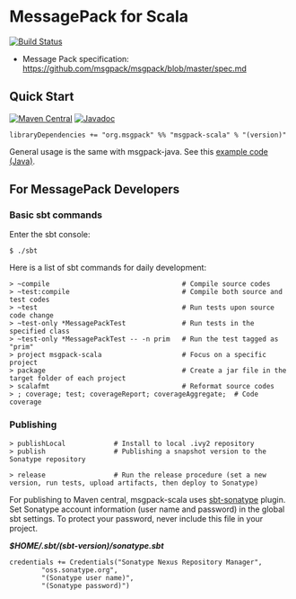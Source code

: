 # MessagePack for Scala
[![Build Status](https://travis-ci.org/msgpack/msgpack-scala.svg?branch=master)](https://travis-ci.org/msgpack/msgpack-scala)

- Message Pack specification: https://github.com/msgpack/msgpack/blob/master/spec.md

## Quick Start

[![Maven Central](https://maven-badges.herokuapp.com/maven-central/org.msgpack/msgpack-scala_2.12/badge.svg)](https://maven-badges.herokuapp.com/maven-central/org.msgpack/msgpack-scala_2.12/)
[![Javadoc](https://javadoc-emblem.rhcloud.com/doc/org.msgpack/msgpack-scala_2.12/badge.svg)](http://www.javadoc.io/doc/org.msgpack/msgpack-scala_2.12)

```
libraryDependencies += "org.msgpack" %% "msgpack-scala" % "(version)"
```

General usage is the same with msgpack-java. See this [example code (Java)](https://github.com/msgpack/msgpack-java/blob/develop/msgpack-core/src/test/java/org/msgpack/core/example/MessagePackExample.java).

## For MessagePack Developers

### Basic sbt commands
Enter the sbt console:
```
$ ./sbt
```

Here is a list of sbt commands for daily development:
```
> ~compile                                 # Compile source codes
> ~test:compile                            # Compile both source and test codes
> ~test                                    # Run tests upon source code change
> ~test-only *MessagePackTest              # Run tests in the specified class
> ~test-only *MessagePackTest -- -n prim   # Run the test tagged as "prim"
> project msgpack-scala                    # Focus on a specific project
> package                                  # Create a jar file in the target folder of each project
> scalafmt                                 # Reformat source codes
> ; coverage; test; coverageReport; coverageAggregate;  # Code coverage
```

### Publishing

```
> publishLocal            # Install to local .ivy2 repository
> publish                 # Publishing a snapshot version to the Sonatype repository

> release                 # Run the release procedure (set a new version, run tests, upload artifacts, then deploy to Sonatype)
```

For publishing to Maven central, msgpack-scala uses [sbt-sonatype](https://github.com/xerial/sbt-sonatype) plugin. Set Sonatype account information (user name and password) in the global sbt settings. To protect your password, never include this file in your project.

___$HOME/.sbt/(sbt-version)/sonatype.sbt___

```
credentials += Credentials("Sonatype Nexus Repository Manager",
        "oss.sonatype.org",
        "(Sonatype user name)",
        "(Sonatype password)")
```
